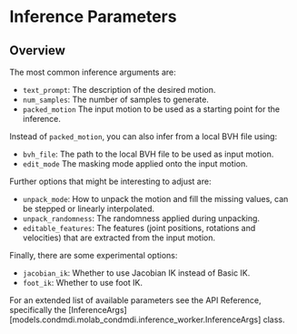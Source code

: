 # Inference Parameters

## Overview

The most common inference arguments are:

- `text_prompt`: The description of the desired motion.
- `num_samples`: The number of samples to generate.
- `packed_motion` The input motion to be used as a starting point for the inference.

Instead of `packed_motion`, you can also infer from a local BVH file using:

- `bvh_file`: The path to the local BVH file to be used as input motion.
- `edit_mode` The masking mode applied onto the input motion.

Further options that might be interesting to adjust are:

- `unpack_mode`: How to unpack the motion and fill the missing values, can be stepped or linearly interpolated.
- `unpack_randomness`: The randomness applied during unpacking.
- `editable_features`: The features (joint positions, rotations and velocities) that are extracted from the input motion.

Finally, there are some experimental options:

- `jacobian_ik`: Whether to use Jacobian IK instead of Basic IK.
- `foot_ik`: Whether to use foot IK.

For an extended list of available parameters see the API Reference, specifically the [InferenceArgs][models.condmdi.molab_condmdi.inference_worker.InferenceArgs] class.
